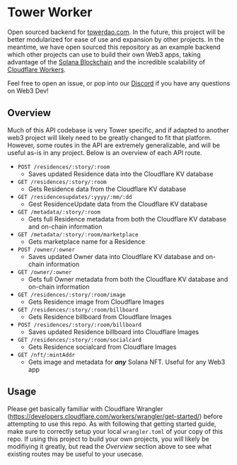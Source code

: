 # Tower Worker

Open sourced backend for [towerdao.com](towerdao.com). In the future, this project will be better modularized for ease of use and expansion by other projects. In the meantime, we have open sourced this repository as an example backend which other projects can use to build their own Web3 apps, taking advantage of the [Solana Blockchain](https://solana.com/) and the incredible scalability of [Cloudflare Workers](https://workers.cloudflare.com/).

Feel free to open an issue, or pop into our [Discord](https://discord.gg/dVpBsmTEjt) if you have any questions on Web3 Dev!


## Overview

Much of this API codebase is very Tower specific, and if adapted to another web3 project will likely need to be greatly changed to fit that platform. However, some routes in the API are extremely generalizable, and will be useful as-is in any project. Below is an overview of each API route.

- `POST /residences/:story/:room`
    - Saves updated Residence data into the Cloudflare KV database
- `GET /residences/:story/:room`
    - Gets Residence data from the Cloudflare KV database
- `GET /residencesupdates/:yyyy/:mm/:dd`
    - Gest ResidenceUpdate data from the Cloudflare KV database
- `GET /metadata/:story/:room`
    - Gets full Residence metadata from both the Cloudflare KV database and on-chain information
- `GET /metadata/:story/:room/marketplace`
    - Gets marketplace name for a Residence
- `POST /owner/:owner`
    - Saves updated Owner data into Cloudflare KV database and on-chain information
- `GET /owner/:owner`
    - Gets full Owner metadata from both the Cloudflare KV database and on-chain information
- `GET /residences/:story/:room/image`
    - Gets Residence image from Cloudflare Images
- `GET /residences/:story/:room/billboard`
    - Gets Residence billboard from Cloudflare Images
- `POST /residences/:story/:room/billboard`
    - Saves updated Residence billboard into Cloudflare Images
- `GET /residences/:story/:room/socialcard`
    - Gets Residence socialcard from Cloudflare Images
- `GET /nft/:mintAddr`
    - Gets image and metadata for ***any*** Solana NFT. Useful for any Web3 app

## Usage

Please get basically familiar with Cloudflare Wrangler (https://developers.cloudflare.com/workers/wrangler/get-started/) before attempting to use this repo. As with following that getting started guide, make sure to correctly setup your local `wrangler.toml` of your copy of this repo. If using this project to build your own projects, you will likely be modifiying it greatly, but read the *Overview* section above to see what existing routes may be useful to your usecase.